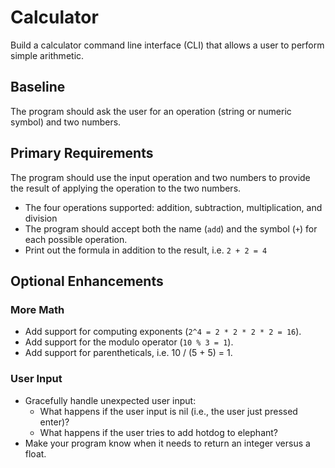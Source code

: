 # Calculator

Build a calculator command line interface (CLI) that allows a user to perform simple arithmetic.

## Baseline
The program should ask the user for an operation (string or numeric symbol) and two numbers.

## Primary Requirements
The program should use the input operation and two numbers to provide the result of applying the operation to the two numbers.
- The four operations supported: addition, subtraction, multiplication, and division
- The program should accept both the name (`add`) and the symbol (`+`) for each possible operation.
- Print out the formula in addition to the result, i.e. `2 + 2 = 4`

## Optional Enhancements
### More Math
- Add support for computing exponents (`2^4 = 2 * 2 * 2 * 2 = 16`).
- Add support for the modulo operator (`10 % 3 = 1`).
- Add support for parentheticals, i.e. 10 / (5 + 5) = 1.

### User Input
- Gracefully handle unexpected user input:
  - What happens if the user input is nil (i.e., the user just pressed enter)?
  - What happens if the user tries to add hotdog to elephant?
- Make your program know when it needs to return an integer versus a float.
